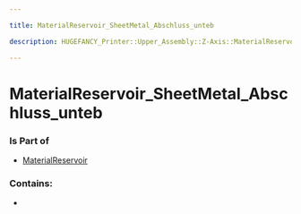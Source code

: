 ```yaml
---

title: MaterialReservoir_SheetMetal_Abschluss_unteb

description: HUGEFANCY_Printer::Upper_Assembly::Z-Axis::MaterialReservoir::MaterialReservoir_SheetMetal_Abschluss_unteb

---
```

# MaterialReservoir_SheetMetal_Abschluss_unteb
<script>
    var geoarray = '{"MaterialReservoir_SheetMetal_Abschluss_unteb": {}}';
</script>
<script>
    var basepath = '/assets/HUGEFANCY_Printer/Upper_Assembly/Z-Axis/MaterialReservoir/';
</script>
<link rel="stylesheet" href="/css/container.css">

<div id="container"></div>

<!-- these are the required scripts for the three.js scene -->
<script src="/lib/three.min.js"></script>
<script src="/lib/OrbitControls.js"></script>
<script src="/lib/RectAreaLightUniformsLib.js"></script>
<!-- this is your app's lib file -->
<script src="/lib/triceratops_app.js"></script>
### Is Part of
- [MaterialReservoir](../MaterialReservoir)  

### Contains:
- [](./MaterialReservoir_SheetMetal_Abschluss_unteb/)

